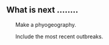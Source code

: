 <html>
<body>
<h2>What is next ........</h2>
<ul>Make a phyogeography.</ul>
<ul>Include the most recent outbreaks.</ul>
<ul></ul>
<ul></ul>
</html>
</body>
